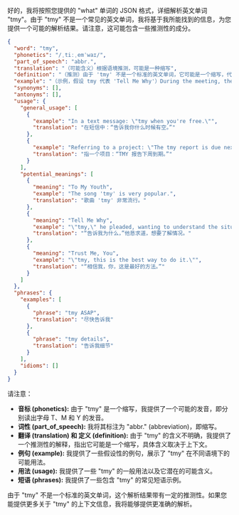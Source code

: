 好的，我将按照您提供的 "what" 单词的 JSON 格式，详细解析英文单词 "tmy"。由于 "tmy" 不是一个常见的英文单词，我将基于我所能找到的信息，为您提供一个可能的解析结果。请注意，这可能包含一些推测性的成分。

```json
{
  "word": "tmy",
  "phonetics": "/ˌtiːˌemˈwaɪ/",
  "part_of_speech": "abbr.",
  "translation": "（可能含义）根据语境推测，可能是一种缩写",
  "definition": "（推测）由于 'tmy' 不是一个标准的英文单词，它可能是一个缩写，代表某个短语、组织或概念。具体含义取决于上下文。",
  "example": "（示例，假设 tmy 代表 'Tell Me Why'）During the meeting, the CEO kept saying \"tmy\", which was confusing until we realized he meant 'Tell Me Why' we were behind schedule.",
  "synonyms": [],
  "antonyms": [],
  "usage": {
    "general_usage": [
      {
        "example": "In a text message: \"tmy when you're free.\"",
        "translation": "在短信中：“告诉我你什么时候有空。”"
      },
      {
        "example": "Referring to a project: \"The tmy report is due next week.\"",
        "translation": "指一个项目：“TMY 报告下周到期。”"
      }
    ],
    "potential_meanings": [
      {
        "meaning": "To My Youth",
        "example": "The song 'tmy' is very popular.",
        "translation": "歌曲 'tmy' 非常流行。"
      },
      {
        "meaning": "Tell Me Why",
        "example": "\"tmy,\" he pleaded, wanting to understand the situation.",
        "translation": "“告诉我为什么，”他恳求道，想要了解情况。"
      },
      {
        "meaning": "Trust Me, You",
        "example": "\"tmy, this is the best way to do it.\"",
        "translation": "“相信我，你，这是最好的方法。”"
      }
    ]
  },
  "phrases": {
    "examples": [
      {
        "phrase": "tmy ASAP",
        "translation": "尽快告诉我"
      },
      {
        "phrase": "tmy details",
        "translation": "告诉我细节"
      }
    ],
    "idioms": []
  }
}
```

请注意：

*   **音标 (phonetics):**  由于 "tmy" 是一个缩写，我提供了一个可能的发音，即分别读出字母 T、M 和 Y 的发音。
*   **词性 (part\_of\_speech):**  我将其标注为 "abbr." (abbreviation)，即缩写。
*   **翻译 (translation) 和 定义 (definition):**  由于 "tmy" 的含义不明确，我提供了一个推测性的解释，指出它可能是一个缩写，具体含义取决于上下文。
*   **例句 (example):**  我提供了一些假设性的例句，展示了 "tmy" 在不同语境下的可能用法。
*   **用法 (usage):**  我提供了一些 "tmy" 的一般用法以及它潜在的可能含义。
*   **短语 (phrases):**  我提供了一些包含 "tmy" 的常见短语示例。

由于 "tmy" 不是一个标准的英文单词，这个解析结果带有一定的推测性。如果您能提供更多关于 "tmy" 的上下文信息，我将能够提供更准确的解析。
 